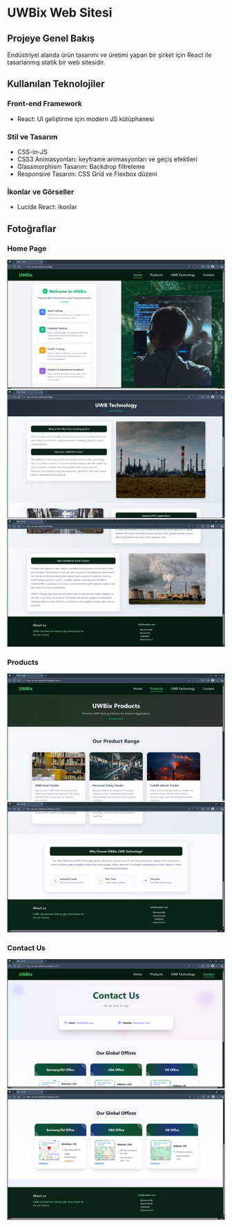 # UWBix Web Sitesi

## Projeye Genel Bakış

Endüstriyel alanda ürün tasarımı ve üretimi yapan bir şirket için React ile tasarlanmış statik bir web sitesidir.

## Kullanılan Teknolojiler

### Front-end Framework

- React: UI geliştirme için modern JS kütüphanesi

### Stil ve Tasarım

- CSS-in-JS
- CSS3 Animasyonları: keyframe animasyonları ve geçiş efektleri
- Glassmorphism Tasarım: Backdrop filtreleme
- Responsive Tasarım: CSS Grid ve Flexbox düzeni

### İkonlar ve Görseller

- Lucide React: ikonlar

## Fotoğraflar

### Home Page

![Proje Ekran Görüntüsü](screenshots/image8.png)
![Proje Ekran Görüntüsü](screenshots/image9.png)
![Proje Ekran Görüntüsü](screenshots/image10.png)

### Products
![Proje Ekran Görüntüsü](screenshots/image11.png)
![Proje Ekran Görüntüsü](screenshots/image12.png)

### Contact Us
![Proje Ekran Görüntüsü](screenshots/image13.png)
![Proje Ekran Görüntüsü](screenshots/image14.png)
